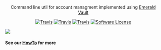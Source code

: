 <p align="center">
  <p align="center">Command line util for account managment implemented using <a href=https://github.com/ethereumproject/emerald-rs>Emerald Vault</a></p>
  <p align="center">
    <a href="https://travis-ci.org/ethereumproject/emerald-cli"><img alt="Travis" src="https://img.shields.io/travis/ethereumproject/emerald-cli.svg?style=flat-square"></a>
  <a href="https://ci.appveyor.com/project/splix/emerald-cli-759r3"><img alt="Travis" src="https://ci.appveyor.com/api/projects/status/9h3kobw811vmynk7?svg=true"></a>
    <a href="https://crates.io/crates/emerald-cli"><img alt="Travis" src="https://img.shields.io/crates/v/emerald-cli.svg?style=flat-square"></a>
  <a href="LICENSE"><img alt="Software License" src="https://img.shields.io/badge/License-Apache%202.0-blue.svg?style=flat-square"></a>
  </p>
</p>

<a href="https://asciinema.org/a/WbivFQXwm5lUXenNsTvzfQxRY?speed=2" target="_blank">
  <img src="https://asciinema.org/a/WbivFQXwm5lUXenNsTvzfQxRY.png" />
</a>

#### See our [HowTo](docs/cli.md) for more
